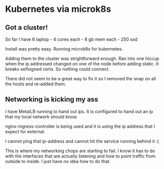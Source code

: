 # Kubernetes via microk8s

## Got a cluster!

So far I have 6 laptop - 4 cores each - 8 gb mem each - 250 ssd

Install was pretty easy. Running microk8s for kubernetes.

Adding them to the cluster was strightforward enough. Ran into one hiccup when the ip addressed changed on one of the node before adding static. It breaks selfsigned certs. So nothing could connect.

There did not seem to be a great way to fix it so I removed the snap on all the hosts and re-added them.

## Networking is kicking my ass

I have MetalLB running to hand out ips. It is configured to hand out an ip that my local network should know.

nginx-ingress-controller is being used and it is using the ip address that I expect for external.

I cannot ping that ip-address and cannot hit the service running behind it :(

This is where my networking chops are starting to fail. I know it has to do with the interfaces that are actually listening and how to point traffic from outside to inside. I just have no idea how to do that.
